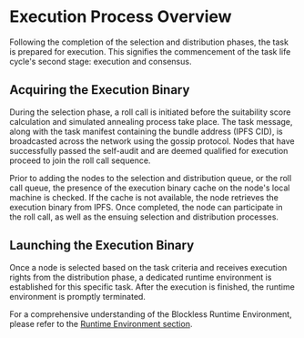 # Execution Process Overview

Following the completion of the selection and distribution phases, the task is prepared for execution. This signifies the commencement of the task life cycle's second stage: execution and consensus.

## Acquiring the Execution Binary

During the selection phase, a roll call is initiated before the suitability score calculation and simulated annealing process take place. The task message, along with the task manifest containing the bundle address (IPFS CID), is broadcasted across the network using the gossip protocol. Nodes that have successfully passed the self-audit and are deemed qualified for execution proceed to join the roll call sequence.

Prior to adding the nodes to the selection and distribution queue, or the roll call queue, the presence of the execution binary cache on the node's local machine is checked. If the cache is not available, the node retrieves the execution binary from IPFS. Once completed, the node can participate in the roll call, as well as the ensuing selection and distribution processes.

## Launching the Execution Binary

Once a node is selected based on the task criteria and receives execution rights from the distribution phase, a dedicated runtime environment is established for this specific task. After the execution is finished, the runtime environment is promptly terminated.

For a comprehensive understanding of the Blockless Runtime Environment, please refer to the [Runtime Environment section](../runtime.md).
